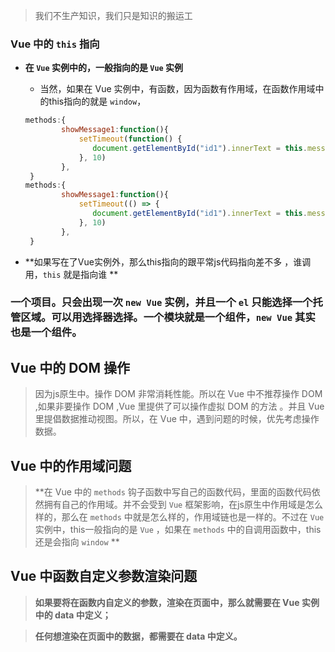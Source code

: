 > 我们不生产知识，我们只是知识的搬运工

### Vue 中的 `this` 指向

  - **在 `Vue` 实例中的，一般指向的是 `Vue` 实例**
    - 当然，如果在 Vue 实例中，有函数，因为函数有作用域，在函数作用域中的this指向的就是 `window`，
   
    ```javascript
    methods:{
            showMessage1:function(){
                setTimeout(function() {
                   document.getElementById("id1").innerText = this.message;  //这个this指向的是window
                }, 10)
            },
     }
    methods:{
            showMessage1:function(){
                setTimeout(() => {
                   document.getElementById("id1").innerText = this.message;  // 由于箭头函数中的this在声明函数的时候就定下了指向，由其宿主函数决定，所以这个 this 指向的是 Vue
                }, 10)
            },
     }

    ```

  - **如果写在了Vue实例外，那么this指向的跟平常js代码指向差不多 ，谁调用，`this` 就是指向谁 **
    


### 一个项目。只会出现一次 `new Vue` 实例，并且一个 `el` 只能选择一个托管区域。可以用选择器选择。一个模块就是一个组件，`new Vue` 其实也是一个组件。



## Vue 中的 DOM 操作

> 因为js原生中。操作 DOM 非常消耗性能。所以在 Vue 中不推荐操作 DOM ,如果非要操作 DOM ,Vue 里提供了可以操作虚拟 DOM 的方法 。并且 Vue 里提倡数据推动视图。所以，在 Vue 中，遇到问题的时候，优先考虑操作数据。


## Vue 中的作用域问题

> **在 Vue 中的 `methods` 钩子函数中写自己的函数代码，里面的函数代码依然拥有自己的作用域。并不会受到 `Vue` 框架影响，在js原生中作用域是怎么样的，那么在 `methods` 中就是怎么样的，作用域链也是一样的。不过在 `Vue` 实例中，this一般指向的是 `Vue` ，如果在  `methods` 中的自调用函数中，this还是会指向 `window` **


## Vue 中函数自定义参数渲染问题

> **如果要将在函数内自定义的参数，渲染在页面中，那么就需要在 Vue 实例中的 data 中定义；**

>**任何想渲染在页面中的数据，都需要在 data 中定义。** 
